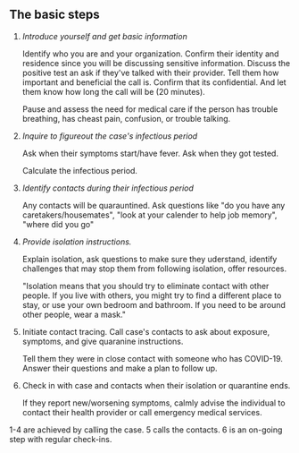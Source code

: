 ## The basic steps

1. *Introduce yourself and get basic information*

   Identify who you are and your organization. Confirm their identity and residence since you will be discussing sensitive information. Discuss the positive test an ask if they've talked with their provider. Tell them how important and beneficial the call is. Confirm that its confidential. And let them know how long the call will be (20 minutes).

   Pause and assess the need for medical care if the person has trouble breathing, has cheast pain, confusion, or trouble talking.

2. *Inquire to figureout the case's infectious period*

   Ask when their symptoms start/have fever. Ask when they got tested. 

   Calculate the infectious period.

3. *Identify contacts during their infectious period*

   Any contacts will be quarauntined. Ask questions like "do you have any caretakers/housemates", "look at your calender to help job memory", "where did you go"

4. *Provide isolation instructions.*

   Explain isolation, ask questions to make sure they uderstand, identify challenges that may stop them from following isolation, offer resources.

   "Isolation means that you should try to eliminate contact with other people. If you live with others, you might try to find a different place to stay, or use your own bedroom and bathroom. If you need to be around other people, wear a mask."

5. Initiate contact tracing. Call case's contacts to ask about exposure, symptoms, and give quaranine instructions.

   Tell them they were in close contact with someone who has COVID-19. Answer their questions and make a plan to follow up.

6. Check in with case and contacts when their isolation or quarantine ends.

   If they report new/worsening symptoms, calmly advise the individual to contact their health provider or call emergency medical services.

1-4 are achieved by calling the case. 5 calls the contacts. 6 is an on-going step with regular check-ins.